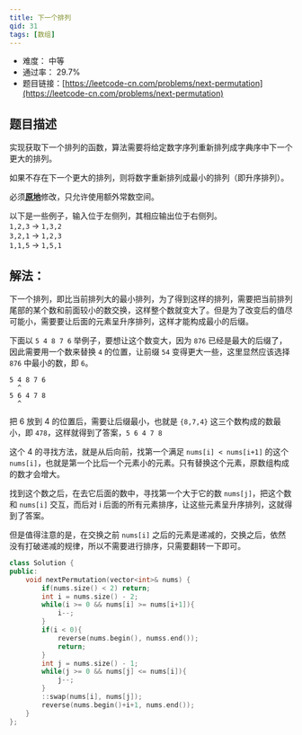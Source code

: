```yaml
---
title: 下一个排列
qid: 31
tags: [数组]
---
```




- 难度： 中等
- 通过率： 29.7%
- 题目链接：[https://leetcode-cn.com/problems/next-permutation](https://leetcode-cn.com/problems/next-permutation)

## 题目描述

<p>实现获取下一个排列的函数，算法需要将给定数字序列重新排列成字典序中下一个更大的排列。</p>

<p>如果不存在下一个更大的排列，则将数字重新排列成最小的排列（即升序排列）。</p>

<p>必须<strong><a href="https://baike.baidu.com/item/%E5%8E%9F%E5%9C%B0%E7%AE%97%E6%B3%95" target="_blank">原地</a></strong>修改，只允许使用额外常数空间。</p>

<p>以下是一些例子，输入位于左侧列，其相应输出位于右侧列。<br>
<code>1,2,3</code> &rarr; <code>1,3,2</code><br>
<code>3,2,1</code> &rarr; <code>1,2,3</code><br>
<code>1,1,5</code> &rarr; <code>1,5,1</code></p>


## 解法：

下一个排列，即比当前排列大的最小排列，为了得到这样的排列，需要把当前排列尾部的某个数和前面较小的数交换，这样整个数就变大了。但是为了改变后的值尽可能小，需要要让后面的元素呈升序排列，这样才能构成最小的后缀。


下面以 `5 4 8 7 6` 举例子，要想让这个数变大，因为 `876` 已经是最大的后缀了，因此需要用一个数来替换 `4` 的位置，让前缀 `54` 变得更大一些，这里显然应该选择 `876` 中最小的数，即 `6`。

```
5 4 8 7 6
  ^
5 6 4 7 8
  ^
```

把 6 放到 4 的位置后，需要让后缀最小，也就是 `{8,7,4}` 这三个数构成的数最小，即 `478`，这样就得到了答案，`5 6 4 7 8`


这个 4 的寻找方法，就是从后向前，找第一个满足 `nums[i] < nums[i+1]` 的这个 `nums[i]`，也就是第一个比后一个元素小的元素。只有替换这个元素，原数组构成的数才会增大。

找到这个数之后，在去它后面的数中，寻找第一个大于它的数 `nums[j]`，把这个数和 `nums[i]` 交互，而后对 i 后面的所有元素排序，让这些元素呈升序排列，这就得到了答案。

但是值得注意的是，在交换之前 `nums[i]` 之后的元素是递减的，交换之后，依然没有打破递减的规律，所以不需要进行排序，只需要翻转一下即可。 


```cpp
class Solution {
public:
    void nextPermutation(vector<int>& nums) {
        if(nums.size() < 2) return;
        int i = nums.size() - 2;
        while(i >= 0 && nums[i] >= nums[i+1]){
            i--;
        }
        if(i < 0){
            reverse(nums.begin(), numss.end());
            return;
        }
        int j = nums.size() - 1;
        while(j >= 0 && nums[j] <= nums[i]){
            j--;
        }
        ::swap(nums[i], nums[j]);
        reverse(nums.begin()+i+1, nums.end());
    }
};
```